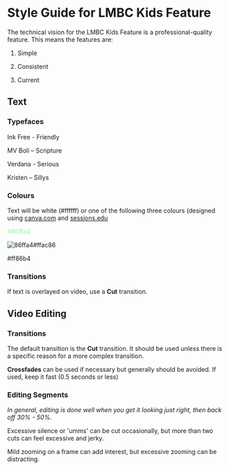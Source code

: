 # Style Guide for LMBC Kids Feature

The technical vision for the LMBC Kids Feature is a professional-quality feature.  This means the features are:

1) Simple

1) Consistent

1) Current

## Text

### Typefaces

Ink Free - Friendly

MV Boli – Scripture

Verdana - Serious

Kristen – Sillys

### Colours

Text will be white (#ffffff) or one of the following three colours (designed using [canva.com](https://www.canva.com/colors/color-wheel/) and [sessions.edu](https://www.sessions.edu/color-calculator/)

<span style="color:#86ffa4">#86ffa4</span>

![86ffa4](https://via.placeholder.com/15/86ffa4/000000?text=+)#ffac86

#ff86b4

### Transitions

If text is overlayed on video, use a **Cut** transition.

## Video Editing

### Transitions

The default transition is the **Cut** transition.  It should be used unless there is a specific reason for a more complex transition.

**Crossfades** can be used if necessary but generally should be avoided.  If used, keep it fast (0.5 seconds or less)

### Editing Segments

*In general, editing is done well when you get it looking just right, then back off 30% - 50%.*

Excessive silence or 'umms' can be cut occasionally, but more than two cuts can feel excessive and jerky.

Mild zooming on a frame can add interest, but excessive zooming can be distracting.
